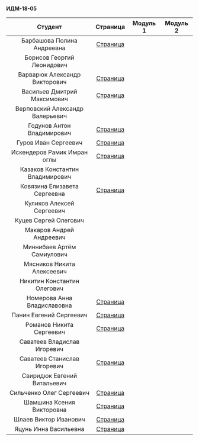 **ИДМ-18-05**

| Студент | Страница | Модуль 1 | Модуль 2 |
| :---:   |   :-:    |   :-:    |    :-:   |
|Барбашова Полина Андреевна |  [Страница](https://pupka.github.io/barbashova/)  |   |  |
|Борисов Георгий Леонидович |  |  |  |
|Варварюк Александр Викторович | [Страница](https://varvariuca.github.io) |  |  |
|Васильев Дмитрий Максимович | [Страница](https://DimitriiVasilev.github.io) |  |  |
|Верповский Александр Валерьевич |  |  |  |
|Годунов Антон Владимирович | [Страница](https://piohi.github.io/)  |  |  |
|Гуров Иван Сергеевич |[Страница](https://gurovivan.github.io/gurovivan/)  |   |  |
|Искендеров Рамик Имран оглы | [Страница](https://r-5321.github.io/) |   |  |
|Казаков Константин Владимирович |  |   |  |
|Ковязина Елизавета Сергеевна |[Страница](https://elizavetakovyazina.github.io/) |   |  |
|Куликов Алексей Сергеевич |  |  |  |
|Куцев	Сергей	Олегович |  |   |  |
|Макаров Андрей Андреевич |  |   |  |
|Миннибаев Артём Самиулович |  |   |  |
|Мясников Никита Алексеевич |  |   |  |
|Никитин Константин Олегович |  |  |  |
|Номерова Анна Владиславовна | [Страница](https://annie-kelyas.github.io/) |  |  |
|Панин Евгений Сергеевич | [Страница](https://st118590.github.io) |   |  |
|Романов Никита Сергеевич | [Страница](https://rolliks-nik.github.io/) |   |  |
|Саватеев Владислав Игоревич |  |   |  |
|Саватеев Станислав Игоревич | [Страница](https://savateevs.github.io/savateevs.githab.io/Mysite.html) |   |  |
|Свиридюк Евгений Витальевич |  |   |  |
|Сильченко Олег Сергеевич |[Страница](https://Alexey2016.github.io)  |   |  |
|Шамшина Ксения Викторовна | [Страница](https://shamshinakseniya.github.io) |  |  |
|Шлаев Виктор Иванович |[Страница]( https://viktorshlaev.github.io/)  |   |  |
|Яцунь Инна Васильевна | [Страница](https://chyogurt.github.io/) |  |  |
